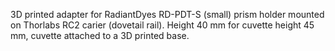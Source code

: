 3D printed adapter for RadiantDyes RD-PDT-S (small) prism holder mounted on Thorlabs RC2 carier (dovetail rail).
Height 40 mm for cuvette height 45 mm, cuvette attached to a 3D printed base.
